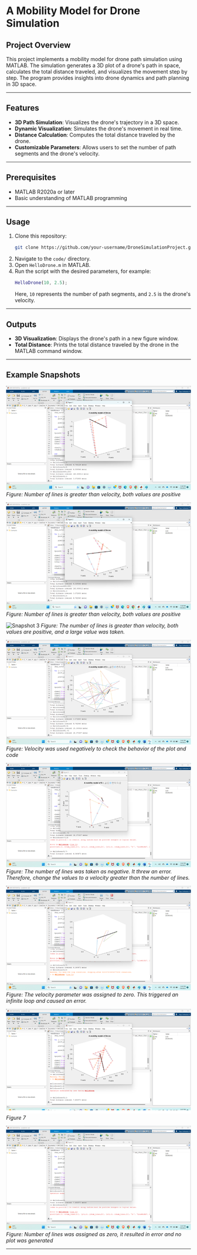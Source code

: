 # A Mobility Model for Drone Simulation

## Project Overview
This project implements a mobility model for drone path simulation using MATLAB. The simulation generates a 3D plot of a drone's path in space, calculates the total distance traveled, and visualizes the movement step by step. The program provides insights into drone dynamics and path planning in 3D space.

---

## Features
- **3D Path Simulation**: Visualizes the drone's trajectory in a 3D space.
- **Dynamic Visualization**: Simulates the drone's movement in real time.
- **Distance Calculation**: Computes the total distance traveled by the drone.
- **Customizable Parameters**: Allows users to set the number of path segments and the drone's velocity.

---

## Prerequisites
- MATLAB R2020a or later
- Basic understanding of MATLAB programming

---

## Usage
1. Clone this repository:
   ```bash
   git clone https://github.com/your-username/DroneSimulationProject.git
   ```
2. Navigate to the `code/` directory.
3. Open `HelloDrone.m` in MATLAB.
4. Run the script with the desired parameters, for example:
   ```matlab
   HelloDrone(10, 2.5);
   ```
   Here, `10` represents the number of path segments, and `2.5` is the drone's velocity.

---

## Outputs
- **3D Visualization**: Displays the drone's path in a new figure window.
- **Total Distance**: Prints the total distance traveled by the drone in the MATLAB command window.

---

## Example Snapshots
![Snapshot 1](Snapshots/snapshot1.png)
*Figure: Number of lines is greater than velocity, both values are positive*

![Snapshot 2](Snapshots/snapshot2.png)
*Figure: Number of lines is greater than velocity, both values are positive*

![Snapshot 3](Snapshots/snashot3.png)
*Figure: The number of lines is greater than velocity, both values are positive, and a large value was taken.*

![Snapshot 4](Snapshots/snapshot4.png)
*Figure: Velocity was used negatively to check the behavior of the plot and code*

![Snapshot 5](Snapshots/snapshot5.png)
*Figure: The number of lines was taken as negative. It threw an error. Therefore, change the values to a velocity greater than the number of lines.*

![Snapshot 6](Snapshots/snapshot6.png)
*Figure: The velocity parameter was assigned to zero. This triggered an infinite loop and caused an error.*

![Snapshot 7](Snapshots/snapshot7.png)
*Figure 7*

![Snapshot 8](Snapshots/snapshot8.png)
*Figure: Number of lines was assigned as zero, it resulted in error and no plot was generated*

---
